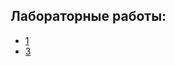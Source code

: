 ## Лабораторные работы:
* [1](https://github.com/M-Labyrin/python_portfolio/blob/main/7_sem/LR_1.py)
* [3](https://github.com/M-Labyrin/python_portfolio/tree/main/7_sem/LR_3)
